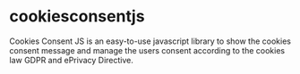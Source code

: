 # cookiesconsentjs
Cookies Consent JS is an easy-to-use javascript library to show the cookies consent message and manage the users consent according to the cookies law GDPR and ePrivacy Directive.
